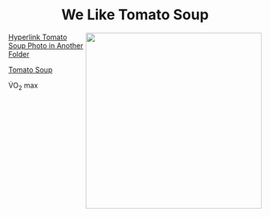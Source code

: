 <h1 align= "center"> We Like Tomato Soup </h1>

<img align = "right" width = "350" height = "350" src="https://www.allrecipes.com/thmb/nxozjEPgy108Pl-obZMTykRgZjI=/1500x0/filters:no_upscale():max_bytes(150000):strip_icc()/Kentucky-Tomato-Soup-1x1-1-2000-e1379a16dfa14c48ade0e68ada43c00d.jpg">

<a href="https://github.com/ashley-matesic/KNES381AshleyMatesic/blob/main/Images/Tomato_soup.jpeg">Hyperlink Tomato Soup Photo in Another Folder</a>

<a href="/Images/Tomato_soup.jpeg"> Tomato Soup </a> 

<p>V&#775;O<sub>2</sub> max</p>
